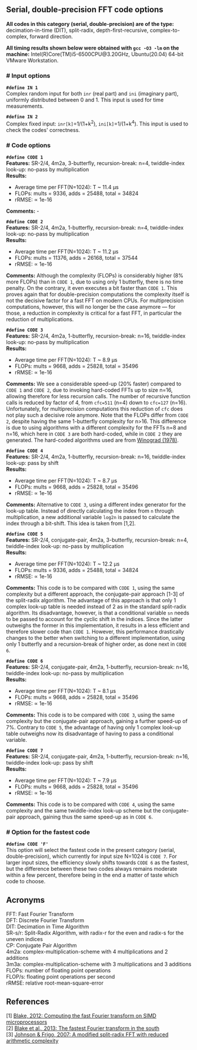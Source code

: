 ## Serial, double-precision FFT code options

__All codes in this category (serial, double-precision) are of the type:__ decimation-in-time (DIT), split-radix, depth-first-recursive, complex-to-complex, forward direction.

__All timing results shown below were obtained with `gcc -O3 -lm` on the machine:__ Intel(R)Core(TM)i5-6500CPU@<!-- -->3.20GHz, Ubuntu(20.04) 64-bit VMware Workstation.

### \# Input options

__`#define IN 1`__\
Complex random input for both `inr` (real part) and `ini` (imaginary part), uniformly distributed between 0 and 1. This input is used for time measurements.

__`#define IN 2`__\
Complex fixed input: `inr[k]`=1/(1+k<sup>2</sup>), `ini[k]`=1/(1+k<sup>4</sup>). This input is used to check the codes' correctness.

### \# Code options

__`#define CODE 1`__\
__Features:__ SR-2/4, 4m2a, 3-butterfly, recursion-break: n=4, twiddle-index look-up: no-pass by multiplication\
__Results:__

* Average time per FFT(N=1024): T ~ 11.4 μs
* FLOPs: mults = 9336, adds = 25488, total = 34824
* rRMSE: ∝ 1e-16

__Comments:__ -

__`#define CODE 2`__\
__Features:__ SR-2/4, 4m2a, 1-butterfly, recursion-break: n=4, twiddle-index look-up: no-pass by multiplication\
__Results:__

* Average time per FFT(N=1024): T ~ 11.2 μs
* FLOPs: mults = 11376, adds = 26168, total = 37544
* rRMSE: ∝ 1e-16

__Comments:__ Although the complexity (FLOPs) is considerably higher (8% more FLOPs) than in `CODE 1`, due to using only 1 butterfly, there is no time penalty.
On the contrary, it even executes a bit faster than `CODE 1`.
This proves again that for double-precision computations the complexity itself is not the decisive factor for a fast FFT on modern CPUs.
For multiprecision computations, however, this will no longer be the case anymore &mdash; for those, a reduction in complexity is critical for a fast FFT,
in particular the reduction of multiplications.

__`#define CODE 3`__\
__Features:__ SR-2/4, 4m2a, 1-butterfly, recursion-break: n=16, twiddle-index look-up: no-pass by multiplication\
__Results:__

* Average time per FFT(N=1024): T ~ 8.9 μs
* FLOPs: mults = 9668, adds = 25828, total = 35496
* rRMSE: ∝ 1e-16

__Comments:__ We see a considerable speed-up (20% faster) compared to `CODE 1` and `CODE 2`, due to invoking hard-coded FFTs up to size n=16,
allowing therefore for less recursion calls. The number of recursive function calls is reduced by factor of 4, from `cfc=511` (n=4) down to `cfc=127` (n=16).
Unfortunately, for multiprecision computations this reduction of `cfc` does not play such a decisive role anymore.
Note that the FLOPs differ from `CODE 2`, despite having the same 1-butterfly complexity for n&gt;16.
This difference is due to using algorithms with a different complexity for the FFTs n=8 and n=16, which here in `CODE 3` are both hard-coded,
while in `CODE 2` they are generated. The hard-coded algorithms used are from [Winograd (1978)](https://doi.org/10.1090/S0025-5718-1978-0468306-4).

__`#define CODE 4`__\
__Features:__ SR-2/4, 4m2a, 1-butterfly, recursion-break: n=16, twiddle-index look-up: pass by shift\
__Results:__

* Average time per FFT(N=1024): T ~ 8.7 μs
* FLOPs: mults = 9668, adds = 25828, total = 35496
* rRMSE: ∝ 1e-16

__Comments:__ Alternative to `CODE 3`, using a different index generator for the look-up table.
Instead of directly calculating the index from `n` through multiplication, a new additional variable `log2n` is passed to calculate the index through a bit-shift.
This idea is taken from [1,2].

__`#define CODE 5`__\
__Features:__ SR-2/4, conjugate-pair, 4m2a, 3-butterfly, recursion-break: n=4, twiddle-index look-up: no-pass by multiplication\
__Results:__

* Average time per FFT(N=1024): T ~ 12.2 μs
* FLOPs: mults = 9336, adds = 25488, total = 34824
* rRMSE: ∝ 1e-16

__Comments:__ This code is to be compared with `CODE 1`, using the same complexity but a different approach,
the conjugate-pair approach [1-3] of the split-radix algorithm. The advantage of this approach is that only 1 complex look-up table is needed
instead of 2 as in the standard split-radix algorithm. Its disadvantage, however, is that a conditional variable `sn` needs to be
passed to account for the cyclic shift in the indices. Since the latter outweighs the former in this implementation,
it results in a less efficient and therefore slower code than `CODE 1`. However, this performance drastically
changes to the better when switching to a different implementation, using only 1 butterfly and a recursion-break of higher order, as done next in `CODE 6`.

__`#define CODE 6`__\
__Features:__ SR-2/4, conjugate-pair, 4m2a, 1-butterfly, recursion-break: n=16, twiddle-index look-up: no-pass by multiplication\
__Results:__

* Average time per FFT(N=1024): T ~ 8.1 μs
* FLOPs: mults = 9668, adds = 25828, total = 35496
* rRMSE: ∝ 1e-16

__Comments:__ This code is to be compared with `CODE 3`, using the same complexity but the conjugate-pair approach,
gaining a further speed-up of 7%. Contrary to `CODE 5`, the advantage of having only 1 complex look-up table outweighs now its
disadvantage of having to pass a conditional variable.

__`#define CODE 7`__\
__Features:__ SR-2/4, conjugate-pair, 4m2a, 1-butterfly, recursion-break: n=16, twiddle-index look-up: pass by shift\
__Results:__

* Average time per FFT(N=1024): T ~ 7.9 μs
* FLOPs: mults = 9668, adds = 25828, total = 35496
* rRMSE: ∝ 1e-16

__Comments:__ This code is to be compared with `CODE 4`, using the same complexity and the same twiddle-index look-up scheme but the conjugate-pair approach,
gaining thus the same speed-up as in `CODE 6`.

### \# Option for the fastest code

__`#define CODE 'F'`__\
This option will select the fastest code in the present category (serial, double-precision), which currently for input size N=1024 is <code>CODE&nbsp;7</code>.
For larger input sizes, the efficiency slowly shifts towards `CODE 6` as the fastest,
but the difference between these two codes always remains moderate within a few percent,
therefore being in the end a matter of taste which code to choose.

## Acronyms
FFT: Fast Fourier Transform\
DFT: Discrete Fourier Transform\
DIT: Decimation in Time Algorithm\
SR-s/r: Split-Radix Algorithm, with radix-r for the even and radix-s for the uneven indices\
CP: Conjugate Pair Algorithm\
4m2a: complex-multiplication-scheme with 4 multiplications and 2 additions\
3m3a: complex-multiplication-scheme with 3 multiplications and 3 additions\
FLOPs: number of floating point operations\
FLOP/s: floating point operations per second\
rRMSE: relative root-mean-square-error

## References
[1] [Blake, 2012: Computing the fast Fourier transform on SIMD microprocessors](https://researchcommons.waikato.ac.nz/handle/10289/6417)\
[2] [Blake et al., 2013: The fastest Fourier transform in the south](https://doi.org/10.1109/TSP.2013.2273199)\
[3] [Johnson &amp; Frigo, 2007: A modified split-radix FFT with reduced arithmetic complexity](https://doi.org/10.1109/TSP.2006.882087)
